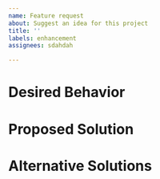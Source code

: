```yaml
---
name: Feature request
about: Suggest an idea for this project
title: ''
labels: enhancement
assignees: sdahdah

---
```


# Desired Behavior


# Proposed Solution


# Alternative Solutions

